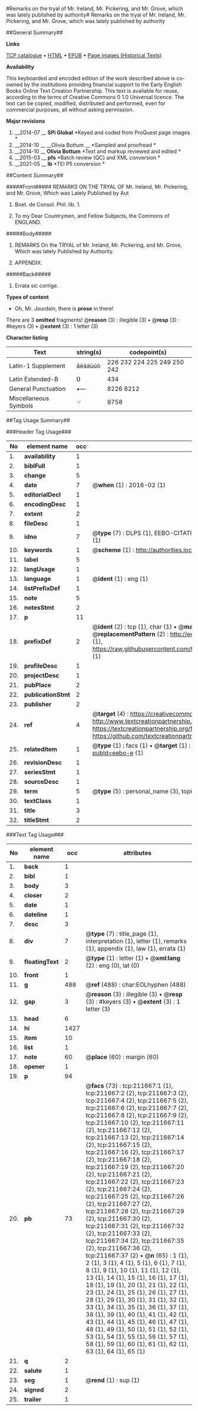 #Remarks on the tryal of Mr. Ireland, Mr. Pickering, and Mr. Grove, which was lately published by authority#
Remarks on the tryal of Mr. Ireland, Mr. Pickering, and Mr. Grove, which was lately published by authority

##General Summary##

**Links**

[TCP catalogue](http://www.ota.ox.ac.uk/tcp/)  • 
[HTML](http://tei.it.ox.ac.uk/tcp/Texts-HTML/free/B43/B43810.html)  • 
[EPUB](http://tei.it.ox.ac.uk/tcp/Texts-EPUB/free/B43/B43810.epub) • 
[Page images (Historical Texts)](https://historicaltexts.jisc.ac.uk/eebo-690986717e)

**Availability**

This keyboarded and encoded edition of the work described above is co-owned by the
    institutions providing financial support to the Early English Books Online Text Creation
    Partnership. This text is available for reuse, according to the terms of  Creative Commons 0 1.0 Universal
    licence. The text can be copied, modified, distributed and performed, even for commercial
    purposes, all without asking permission.

**Major revisions**

1. __2014-07 __ __SPi Global__ *Keyed and coded from ProQuest page images *
1. __2014-10 __ __Olivia Bottum __ *Sampled and proofread *
1. __2014-10 __ __Olivia Bottum__ *Text and markup reviewed and edited *
1. __2015-03 __ __pfs__ *Batch review (QC) and XML conversion *
1. __2021-05 __ __lb__ *TEI P5 conversion *

##Content Summary##

#####Front#####
REMARKS ON THE TRYAL OF Mr. Ireland, Mr. Pickering, and Mr. Grove, Which was Lately Published by Aut
1. Boet. de Consol. Phil. lib. 1.

1. To my Dear Countrymen, and Fellow Subjects, the Commons of ENGLAND.

#####Body#####

1. REMARKS On the TRYAL of Mr. Ireland, Mr. Pickering, and Mr. Grove, Which was lately Published by Authority.

1. APPENDIX.

#####Back#####

1. Errata sic corrige.

**Types of content**

  * Oh, Mr. Jourdain, there is **prose** in there!

There are 3 **omitted** fragments! 
 @__reason__ (3) : illegible (3)  •  @__resp__ (3) : #keyers (3)  •  @__extent__ (3) : 1 letter (3)

**Character listing**


|Text|string(s)|codepoint(s)|
|---|---|---|
|Latin-1 Supplement|âèàáùúò|226 232 224 225 249 250 242|
|Latin Extended-B|Ʋ|434|
|General Punctuation|•—|8226 8212|
|Miscellaneous Symbols|☞|9758|

##Tag Usage Summary##

###Header Tag Usage###

|No|element name|occ|attributes|
|---|---|---|---|
|1.|__availability__|1||
|2.|__biblFull__|1||
|3.|__change__|5||
|4.|__date__|7| @__when__ (1) : 2016-02 (1)|
|5.|__editorialDecl__|1||
|6.|__encodingDesc__|1||
|7.|__extent__|2||
|8.|__fileDesc__|1||
|9.|__idno__|7| @__type__ (7) : DLPS (1), EEBO-CITATION (1), VID (1), EEBO-PROQUEST (1), OCLC (2), STC (1)|
|10.|__keywords__|1| @__scheme__ (1) : http://authorities.loc.gov/ (1)|
|11.|__label__|5||
|12.|__langUsage__|1||
|13.|__language__|1| @__ident__ (1) : eng (1)|
|14.|__listPrefixDef__|1||
|15.|__note__|5||
|16.|__notesStmt__|2||
|17.|__p__|11||
|18.|__prefixDef__|2| @__ident__ (2) : tcp (1), char (1)  •  @__matchPattern__ (2) : ([0-9\-]+):([0-9IVX]+) (1), (.+) (1)  •  @__replacementPattern__ (2) : http://eebo.chadwyck.com/downloadtiff?vid=$1&page=$2 (1), https://raw.githubusercontent.com/textcreationpartnership/Texts/master/tcpchars.xml#$1 (1)|
|19.|__profileDesc__|1||
|20.|__projectDesc__|1||
|21.|__pubPlace__|2||
|22.|__publicationStmt__|2||
|23.|__publisher__|2||
|24.|__ref__|4| @__target__ (4) : https://creativecommons.org/publicdomain/zero/1.0/ (1), http://www.textcreationpartnership.org/docs/. (1), https://textcreationpartnership.org/faq/#faq05 (1), https://github.com/textcreationpartnership (1)|
|25.|__relatedItem__|1| @__type__ (1) : facs (1)  •  @__target__ (1) : https://data.historicaltexts.jisc.ac.uk/view?pubId=eebo-e (1)|
|26.|__revisionDesc__|1||
|27.|__seriesStmt__|1||
|28.|__sourceDesc__|1||
|29.|__term__|5| @__type__ (5) : personal_name (3), topical_term (2)|
|30.|__textClass__|1||
|31.|__title__|3||
|32.|__titleStmt__|2||


###Text Tag Usage###

|No|element name|occ|attributes|
|---|---|---|---|
|1.|__back__|1||
|2.|__bibl__|1||
|3.|__body__|3||
|4.|__closer__|2||
|5.|__date__|1||
|6.|__dateline__|1||
|7.|__desc__|3||
|8.|__div__|7| @__type__ (7) : title_page (1), interpretation (1), letter (1), remarks (1), appendix (1), law (1), errata (1)|
|9.|__floatingText__|2| @__type__ (1) : letter (1)  •  @__xml:lang__ (2) : eng (0), lat (0)|
|10.|__front__|1||
|11.|__g__|488| @__ref__ (488) : char:EOLhyphen (488)|
|12.|__gap__|3| @__reason__ (3) : illegible (3)  •  @__resp__ (3) : #keyers (3)  •  @__extent__ (3) : 1 letter (3)|
|13.|__head__|6||
|14.|__hi__|1427||
|15.|__item__|10||
|16.|__list__|1||
|17.|__note__|60| @__place__ (60) : margin (60)|
|18.|__opener__|1||
|19.|__p__|94||
|20.|__pb__|73| @__facs__ (73) : tcp:211667:1 (1), tcp:211667:2 (2), tcp:211667:3 (2), tcp:211667:4 (2), tcp:211667:5 (2), tcp:211667:6 (2), tcp:211667:7 (2), tcp:211667:8 (2), tcp:211667:9 (2), tcp:211667:10 (2), tcp:211667:11 (2), tcp:211667:12 (2), tcp:211667:13 (2), tcp:211667:14 (2), tcp:211667:15 (2), tcp:211667:16 (2), tcp:211667:17 (2), tcp:211667:18 (2), tcp:211667:19 (2), tcp:211667:20 (2), tcp:211667:21 (2), tcp:211667:22 (2), tcp:211667:23 (2), tcp:211667:24 (2), tcp:211667:25 (2), tcp:211667:26 (2), tcp:211667:27 (2), tcp:211667:28 (2), tcp:211667:29 (2), tcp:211667:30 (2), tcp:211667:31 (2), tcp:211667:32 (2), tcp:211667:33 (2), tcp:211667:34 (2), tcp:211667:35 (2), tcp:211667:36 (2), tcp:211667:37 (2)  •  @__n__ (65) : 1 (1), 2 (1), 3 (1), 4 (1), 5 (1), 6 (1), 7 (1), 8 (1), 9 (1), 10 (1), 11 (1), 12 (1), 13 (1), 14 (1), 15 (1), 16 (1), 17 (1), 18 (1), 19 (1), 20 (1), 21 (1), 22 (1), 23 (1), 24 (1), 25 (1), 26 (1), 27 (1), 28 (1), 29 (1), 30 (1), 31 (1), 32 (1), 33 (1), 34 (1), 35 (1), 36 (1), 37 (1), 38 (1), 39 (1), 40 (1), 41 (1), 42 (1), 43 (1), 44 (1), 45 (1), 46 (1), 47 (1), 48 (1), 49 (1), 50 (1), 51 (1), 52 (1), 53 (1), 54 (1), 55 (1), 56 (1), 57 (1), 58 (1), 59 (1), 60 (1), 61 (1), 62 (1), 63 (1), 64 (1), 65 (1)|
|21.|__q__|2||
|22.|__salute__|1||
|23.|__seg__|1| @__rend__ (1) : sup (1)|
|24.|__signed__|2||
|25.|__trailer__|1||
